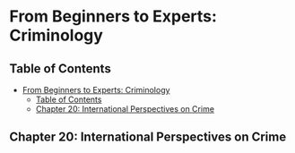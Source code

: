 # From Beginners to Experts: Criminology
## Table of Contents
- [From Beginners to Experts: Criminology](#from-beginners-to-experts-criminology)
  - [Table of Contents](#table-of-contents)
  - [Chapter 20: International Perspectives on Crime](#chapter-20-international-perspectives-on-crime)

## Chapter 20: International Perspectives on Crime